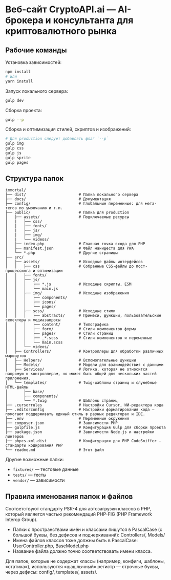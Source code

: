 # Веб-сайт CryptoAPI.ai — AI-брокера и консультанта для криптовалютного рынка

## Рабочие команды

Установка зависимостей:

```sh
npm install
# или
yarn install
```

Запуск локального сервера:

```sh
gulp dev
```

Сборка проекта:

```sh
gulp --p
```

Сборка и оптимизация стилей, скриптов и изображений:

```sh
# Для production следует добавлять флаг `--p`
gulp img
gulp css
gulp js
gulp sprite
gulp pages
```

## Структура папок

```text
immortal/
├── dist/                       # Папка локального сервера
├── docs/                       # Документация
├── config/                     # Глобальные переменные: для мета-тегов по умолчанию и т.п.
├── public/                     # Папка для production
│   ├── assets/                 # Подключаемые ресурсы
│   |   ├── css/
│   |   ├── fonts/
│   |   ├── js/
│   |   ├── img/
│   |   └── videos/
│   ├── index.php               # Главная точка входа для PHP
│   ├── manifest.json           # Файл манифеста для PWA
│   └── *.php                   # Другие страницы
├── src/
│   ├── assets/                 # Исходные файлы интерфейсов
│   │   ├── css                 # Собранные CSS-файлы до пост-процессинга и оптимизации
│   │   ├── fonts/
│   │   ├── js/
│   │   │   ├── *.js            # Исходные скрипты, ESM
│   │   │   └── main.js
│   │   ├── img/                # Исходные изображения
│   │   │   ├── components/
│   │   │   ├── icons/
│   │   │   └── pages/
│   │   ├── scss/               # Исходные стили
│   │   │   ├── abstracts/      # Примеси, функции, пользовательские селекторы и медиазапросы
│   │   │   ├── content/        # Типографика
│   │   │   ├── form/           # Стили компонентов формы
│   │   │   ├── pages/          # Стили страниц
│   │   │   ├── _*.scss         # Стили компонентов и переменные
│   │   │   └── main.scss
│   │   └── videos/
│   ├── Controllers/            # Контроллеры для обработки различных маршрутов
│   ├── Helpers/                # Вспомогательные функции
│   ├── Models/                 # Модели для взаимодействия с данными
│   ├── Services/               # Логика, которая не относится напрямую к контроллерам, но может быть общей для нескольких частей приложения.
│   └── templates/              # Twig-шаблоны страниц и служебные HTML-файлы
│       ├── base/
│       ├── components/
│       └── *.twig              # Шаблоны страниц
├── .cursorrules                # Настройки Cursor, ИИ-редактора кода
├── .editorconfig               # Настройки форматирования кода — помогают поддерживать единый стиль в разных редакторах и IDE.
├── .env                        # Переменные окружения
├── composer.json               # Зависимости PHP
├── gulpfile.js                 # Конфигурация Gulp для сборки проекта
├── package.json                # Зависимости Node.js и настройки линтеров
├── phpcs.xml.dist              # Конфигурация для PHP CodeSniffer — стандарты кодирования PHP
└── readme.md                   # Этот файл
```

Другие возможные папки:

- `fixtures/` — тестовые данные
- `tests/` — тесты
- `vendor/` — зависимости

## Правила именования папок и файлов

Соответствуют стандарту PSR-4 для автозагрузки классов в PHP, который является частью рекомендаций PHP-FIG (PHP Framework Interop Group).

- Папки с пространствами имён и классами пишутся в PascalCase (с большой буквы, без дефисов и подчеркиваний): Controllers/, Models/
- Имена файлов классов тоже должны быть в PascalCase: UserController.php, BaseModel.php
- Название файла должно точно соответствовать имени класса.

Для папок, которые не содержат классы (например, конфиги, шаблоны, «статика»), используются «шашлычный» регистр — строчные буквы, через дефисы: config/, templates/, assets/.
